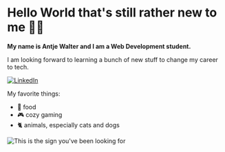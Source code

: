 # Hello World that's still rather new to me 👋🏼

**My name is Antje Walter and I am a Web Development student.**

I am looking forward to learning a bunch of new stuff to change my career to tech.

<a href="https://www.linkedin.com/in/antje-walter"><img src="https://img.shields.io/badge/LinkedIn--_.svg?style=social&logo=linkedin" alt="LinkedIn"></a>


My favorite things:
- 🍝 food 
- 🎮 cozy gaming
- 🐈 animals, especially cats and dogs

![This is the sign you've been looking for](https://images.unsplash.com/photo-1496449903678-68ddcb189a24?ixlib=rb-1.2.1&ixid=MnwxMjA3fDB8MHxwaG90by1wYWdlfHx8fGVufDB8fHx8&auto=format&fit=crop&w=2670&q=80)

 

